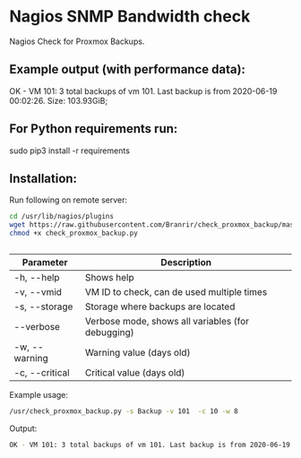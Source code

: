 # Nagios SNMP Bandwidth check

Nagios Check for Proxmox Backups.

## Example output (with performance data):

OK - VM 101: 3 total backups of vm 101. Last backup is from 2020-06-19 00:02:26. Size: 103.93GiB;

## For Python requirements run:

sudo pip3 install -r requirements

## Installation:

Run following on remote server:

```bash
cd /usr/lib/nagios/plugins
wget https://raw.githubusercontent.com/Branrir/check_proxmox_backup/master/check_proxmox_backup.py
chmod +x check_proxmox_backup.py
```
## 

| Parameter | Description |
| --- | --- |
| -h, --help | Shows help |
| -v, --vmid | VM ID to check, can de used multiple times | 
| -s, --storage | Storage where backups are located |
| --verbose | Verbose mode, shows all variables (for debugging) | 
| -w, --warning | Warning value (days old) |
| -c, --critical | Critical value (days old) |

Example usage:
```bash
/usr/check_proxmox_backup.py -s Backup -v 101  -c 10 -w 8
```
Output: 
```bash
OK - VM 101: 3 total backups of vm 101. Last backup is from 2020-06-19 00:02:26. Size: 103.93GiB;
```


